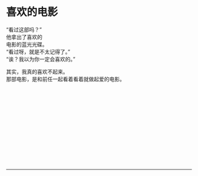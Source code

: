 # 喜欢的电影

“看过这部吗？”\
他拿出了喜欢的\
电影的蓝光光碟。\
“看过呀，就是不太记得了。”\
“诶？我以为你一定会喜欢的。”

其实，我真的喜欢不起来。\
那部电影，是和前任一起看着看着就做起爱的电影。
<br>
<br>
<br>
<br>
<br>
<br>
<br>
<br>
<br>
<br>
<br>
<br>
<br>
<br>

---
